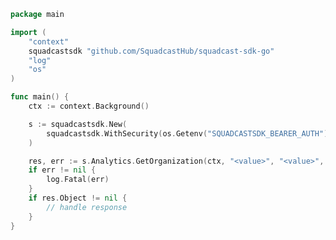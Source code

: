 <!-- Start SDK Example Usage [usage] -->
```go
package main

import (
	"context"
	squadcastsdk "github.com/SquadcastHub/squadcast-sdk-go"
	"log"
	"os"
)

func main() {
	ctx := context.Background()

	s := squadcastsdk.New(
		squadcastsdk.WithSecurity(os.Getenv("SQUADCASTSDK_BEARER_AUTH")),
	)

	res, err := s.Analytics.GetOrganization(ctx, "<value>", "<value>", nil, nil)
	if err != nil {
		log.Fatal(err)
	}
	if res.Object != nil {
		// handle response
	}
}

```
<!-- End SDK Example Usage [usage] -->